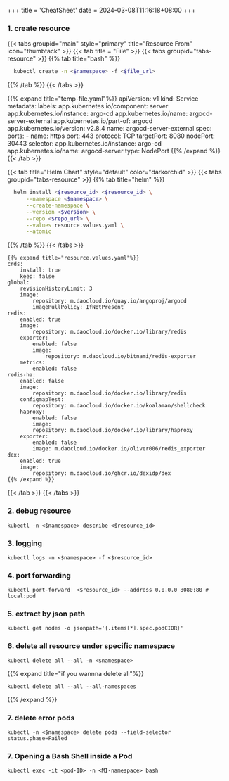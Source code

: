 +++
title = 'CheatSheet'
date = 2024-03-08T11:16:18+08:00
+++

### 1. create resource
{{< tabs groupid="main" style="primary" title="Resource From" icon="thumbtack" >}}
{{< tab title = "File" >}}
  {{< tabs groupid="tabs-resource" >}}
  {{% tab title="bash" %}}
  ```bash
    kubectl create -n <$namespace> -f <$file_url>
  ```
  {{% /tab %}}
  {{< /tabs >}}

  {{% expand title="temp-file.yaml"%}}
    apiVersion: v1
    kind: Service
    metadata:
    labels:
        app.kubernetes.io/component: server
        app.kubernetes.io/instance: argo-cd
        app.kubernetes.io/name: argocd-server-external
        app.kubernetes.io/part-of: argocd
        app.kubernetes.io/version: v2.8.4
    name: argocd-server-external
    spec:
    ports:
    - name: https
        port: 443
        protocol: TCP
        targetPort: 8080
        nodePort: 30443
    selector:
        app.kubernetes.io/instance: argo-cd
        app.kubernetes.io/name: argocd-server
    type: NodePort
  {{% /expand %}}
{{< /tab >}}

{{< tab title="Helm Chart" style="default" color="darkorchid" >}}
   {{< tabs groupid="tabs-resource" >}}
  {{% tab title="helm" %}}
  ```bash
    helm install <$resource_id> <$resource_id> \
        --namespace <$namespace> \
        --create-namespace \
        --version <$version> \
        --repo <$repo_url> \
        --values resource.values.yaml \
        --atomic
  ```
  {{% /tab %}}
  {{< /tabs >}}

    {{% expand title="resource.values.yaml"%}}
    crds:
        install: true
        keep: false
    global:
        revisionHistoryLimit: 3
        image:
            repository: m.daocloud.io/quay.io/argoproj/argocd
            imagePullPolicy: IfNotPresent
    redis:
        enabled: true
        image:
            repository: m.daocloud.io/docker.io/library/redis
        exporter:
            enabled: false
            image:
                repository: m.daocloud.io/bitnami/redis-exporter
        metrics:
            enabled: false
    redis-ha:
        enabled: false
        image:
            repository: m.daocloud.io/docker.io/library/redis
        configmapTest:
            repository: m.daocloud.io/docker.io/koalaman/shellcheck
        haproxy:
            enabled: false
            image:
            repository: m.daocloud.io/docker.io/library/haproxy
        exporter:
            enabled: false
            image: m.daocloud.io/docker.io/oliver006/redis_exporter
    dex:
        enabled: true
        image:
            repository: m.daocloud.io/ghcr.io/dexidp/dex
    {{% /expand %}}
{{< /tab >}}
{{< /tabs >}}


### 2. debug resource
```shell
kubectl -n <$namespace> describe <$resource_id>
```

### 3. logging
```shell
kubectl logs -n <$namespace> -f <$resource_id>
```

### 4. port forwarding
```shell
kubectl port-forward  <$resource_id> --address 0.0.0.0 8080:80 # local:pod
```

### 5. extract by json path
```shell
kubectl get nodes -o jsonpath='{.items[*].spec.podCIDR}'
```

### 6. delete all resource under specific namespace
```shell
kubectl delete all --all -n <$namespace>
```
{{% expand title="if you wannna delete all"%}}
```shell
kubectl delete all --all --all-namespaces
```
{{% /expand %}}

### 7. delete error pods
```shell
kubectl -n <$namespace> delete pods --field-selector status.phase=Failed
```

### 7. Opening a Bash Shell inside a Pod 
```shell
kubectl exec -it <pod-ID> -n <MI-namespace> bash  
```